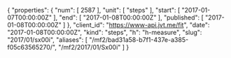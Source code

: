 {
  "properties": {
    "num": [
      2587
    ],
    "unit": [
      "steps"
    ],
    "start": [
      "2017-01-07T00:00:00Z"
    ],
    "end": [
      "2017-01-08T00:00:00Z"
    ],
    "published": [
      "2017-01-08T00:00:00Z"
    ]
  },
  "client_id": "https://www-api.jvt.me/fit",
  "date": "2017-01-08T00:00:00Z",
  "kind": "steps",
  "h": "h-measure",
  "slug": "2017/01/sx00i",
  "aliases": [
    "/mf2/bad31a58-b7f1-437e-a385-f05c63565270/",
    "/mf2/2017/01/Sx00i"
  ]
}
